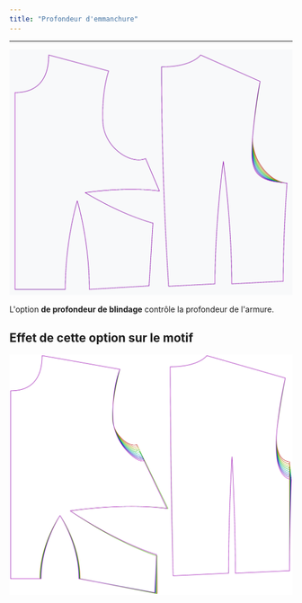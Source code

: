 ```yaml
---
title: "Profondeur d'emmanchure"
---
```


***

![L'effet de l'option de profondeur de blindage sur le patron](sample.png)

L'option **de profondeur de blindage** contrôle la profondeur de l'armure.

## Effet de cette option sur le motif

![Cette image montre l'effet de cette option en superposant plusieurs variantes qui ont une valeur différente pour cette option](bella_armholedepth_sample.svg "Effet de cette option sur le motif")
